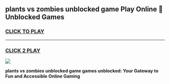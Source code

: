 
## plants vs zombies unblocked game Play Online 👋 Unblocked Games
<h3>
<a href="https://premium.freeplayer.one?title=plants_vs_zombies_unblocked_game&ref=19F">CLICK TO PLAY</a></h3>
<hr>

<h3>
<a href="https://premium.freeplayer.one?title=plants_vs_zombies_unblocked_game&ref=19F">CLICK 2 PLAY</a>
  
</h3>

<a href="https://premium.freeplayer.one?title=plants_vs_zombies_unblocked_game&ref=19F"><img src="https://clearcache.store/games.png"></a>


**plants vs zombies unblocked game games unblocked: Your Gateway to Fun and Accessible Online Gaming**
